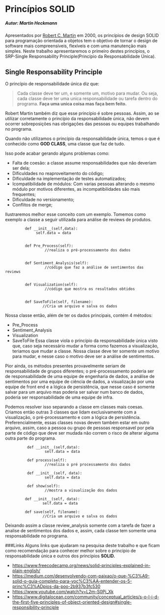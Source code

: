 # Princípios SOLID

##### Autor: Martin Heckmann

Apresentados por [Robert C. Martin](https://en.wikipedia.org/wiki/Robert_C._Martin) em 2000, os princípios de design SOLID para programação orientada a objetos tem o objetivo de tornar o design de software mais compreensíveis, flexíveis e com uma manutenção mais simples. Neste trabalho apresentaremos o primeiro destes princípios, o SRP-Single Responsability Principle(Princípio da Responsabilidade Única).

## Single Responsability Principle
O princípio de responsabilidade única diz que: 
> Cada classe deve ter um, e somente um, motivo para mudar.
Ou seja, cada classe deve ter uma unica responsabilidade ou tarefa dentro do programa. **Faça uma unica coisa mas faça bem feito.**

Robert Martin também diz que esse princípio é sobre pessoas. Assim, ao se utilizar corretamente o princípio da responsabilidade única, não devem ocorrer sobreposições nas obrigações das pessoas ou equipes trabalhando no programa.

Quando não utilizamos o princípio da responsabilidade única, temos o que é conhecido como **GOD CLASS**, uma classe que faz de tudo.

Isso pode acabar gerando alguns problemas como: 
- Falta de coesão: a classe assume responsabilidades que não deveriam ser dela;
- Dificuldades no reaproveitamento do código;
- Dificuldade na implementação de testes automatizados;
- Icompatibilidade de módulos: Com varias pessoas alterando o mesmo módulo por motivos diferentes, as incompatibilidades são mais frequentes;
- Dificuldade no versionamento;
- Conflitos de merge;

Ilustraremos melhor esse conceito com um exemplo. Tomemos como exemplo a classe a seguir utilizada para análise de reviews de produtos.
```class review_analysis:
         def __init__(self,data):
              self.data = data
         
         
         def Pre_Process(self):
                  //realiza o pré-processamento dos dados
         
         
         def Sentiment_Analysis(self):
                  //código que faz a análise de sentimentos das reviews
                  
         
         def Visualization(self):
                  //código que mostra os resultados obtidos
                  
                  
         def SaveToFile(self, filename):
                 //Cria um arquivo e salva os dados
  ```             
Nossa classe então, além de ter os dados principais, contém 4 métodos:
- Pre_Process
- Sentiment_Analysis
- Visualization
- SaveToFile
Essa classe viola o princípio da responsabilidade única visto que, caso seja necessário mudar a forma como fazemos a visualização, teriamos que mudar a classe. Nossa classe deve ter somente um motivo para mudar, e nesse caso o motivo deve ser a análise de sentimentos.

Pior ainda, os métodos presentes provavelmente seriam de responsabilidade de grupos diferentes; o pré-processamento poderia ser de responsabilidade de uma equipe de engenharia de dados, a análise de sentimentos por uma equipe de ciência de dados, a visualização por uma equipe de front end e a lógica de persistência, que nesse caso é somente salvar para um arquivo mas poderia ser salvar num banco de dados, poderia ser responsabilidade de uma equipe de infra.

Podemos resolver isso separando a classe em classes mais coesas. Criamos então outras 3 classes que lidam exclusivamente com a visualização, o pré-processamento e com a lógica de persistência. Preferencialmente, essas classes novas devem também estar em outro arquivo, assim, caso a pessoa ou grupo de pessoas responsavel por pela parte de código que deve ser mudada não correm o risco de alterar alguma outra parte do programa.

```class Pre_Process:
          def __init__(self,data):
                  self.data = data
          
          def process(self):
                  //realiza o pré processamento dos dados
```
```class Visualization:
          def __init__(self, data):
                  self.data = data
          
          def show(self):
                  //mostra a visualização dos dados
 ```
 ```class SaveToFile:
          def __init__(self, data):
                  self.data = data
                  
          def save(self, filename):
                  //Cria um arquivo e salva os dados
```
Deixando assim a classe review_analysis somente com a tarefa de fazer a analise de sentimentos dos dados e, assim, cada classe tem somente uma responsabilidade no programa.


###Links
Alguns links que ajudaram na pesquisa deste trabalho e que ficam como recomendação para conhecer melhor sobre o princípio de responsabilidade única e outros dos princípios **SOLID.**

- <https://www.freecodecamp.org/news/solid-principles-explained-in-plain-english/>
- <https://medium.com/desenvolvendo-com-paixao/o-que-%C3%A9-solid-o-guia-completo-para-voc%C3%AA-entender-os-5-princ%C3%ADpios-da-poo-2b937b3fc530>
- <https://www.youtube.com/watch?v=L2m-S0Pj_Xk>
- <https://www.digitalocean.com/community/conceptual_articles/s-o-l-i-d-the-first-five-principles-of-object-oriented-design#single-responsibility-principle>
